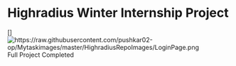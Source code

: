 # Highradius Winter Internship  Project

[<img align="left" alt="https://raw.githubusercontent.com/pushkar02-op/Mytaskimages/master/HighradiusRepoImages/LoginPage.png" />]

Full Project Completed 
